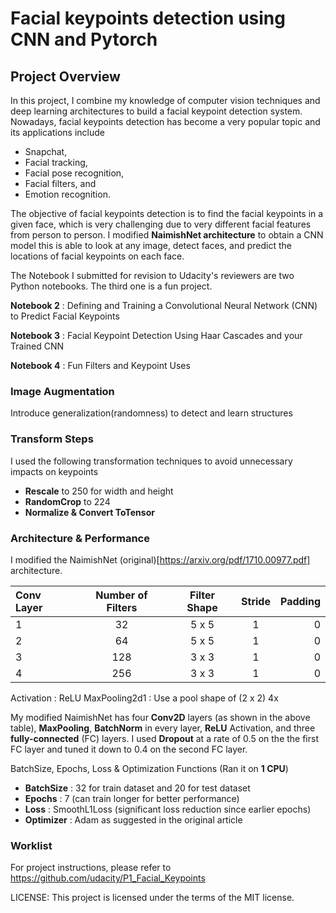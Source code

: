 [//]: # (Image References)

[image1]: ./images/key_pts_example.png "Facial Keypoint Detection"

# Facial keypoints detection using CNN and Pytorch

## Project Overview

In this project, I combine my knowledge of computer vision techniques and deep learning architectures to build a facial keypoint detection system. Nowadays, facial keypoints detection has become a very popular topic and its applications include 
- Snapchat, 
- Facial tracking, 
- Facial pose recognition, 
- Facial filters, and 
- Emotion recognition. 

The objective of facial keypoints detection is to find the facial keypoints in a given face, which is very challenging due to very different facial features from person to person. I modified **NaimishNet architecture** to obtain a CNN model this is able to look at any image, detect faces, and predict the locations of facial keypoints on each face.

The Notebook I submitted for revision to Udacity's reviewers are two Python notebooks. The third one is a fun project.

__Notebook 2__ : Defining and Training a Convolutional Neural Network (CNN) to Predict Facial Keypoints

__Notebook 3__ : Facial Keypoint Detection Using Haar Cascades and your Trained CNN

__Notebook 4__ : Fun Filters and Keypoint Uses


### Image Augmentation
Introduce generalization(randomness) to detect and learn structures


### Transform Steps
I used the following transformation techniques to avoid unnecessary impacts on keypoints
- **Rescale** to 250 for width and height
- **RandomCrop** to 224
- **Normalize & Convert ToTensor**


### Architecture & Performance
I modified the NaimishNet (original)[https://arxiv.org/pdf/1710.00977.pdf] architecture. 

|Conv Layer      | Number of Filters | Filter Shape     | Stride     | Padding     |
| :---           |    :----:         |          :---:   | :---:      |---:         |
|1               | 32                |        5 x 5     |1	     |0 	   |
|2               | 64                |        5 x 5     |1	     |0	           |
|3               | 128               |        3 x 3     |1	     |0	           |
|4               | 256               |        3 x 3     |1	     |0	           |

Activation : ReLU
MaxPooling2d1 : Use a pool shape of (2 x 2) 4x

My modified NaimishNet has four **Conv2D** layers (as shown in the above table), **MaxPooling**, **BatchNorm** in every layer, **ReLU** Activation, and three **fully-connected** (FC) layers. I used **Dropout** at a rate of 0.5 on the the first FC layer and tuned it down to 0.4 on the second FC layer.


BatchSize, Epochs, Loss & Optimization Functions (Ran it on **1 CPU**)
- **BatchSize** : 32 for train dataset and 20 for test dataset
- **Epochs**   : 7 (can train longer for better performance)
- **Loss**     : SmoothL1Loss (significant loss reduction since earlier epochs)
- **Optimizer** : Adam as suggested in the original article
	

### Worklist
For project instructions, please refer to https://github.com/udacity/P1_Facial_Keypoints


LICENSE: This project is licensed under the terms of the MIT license.
